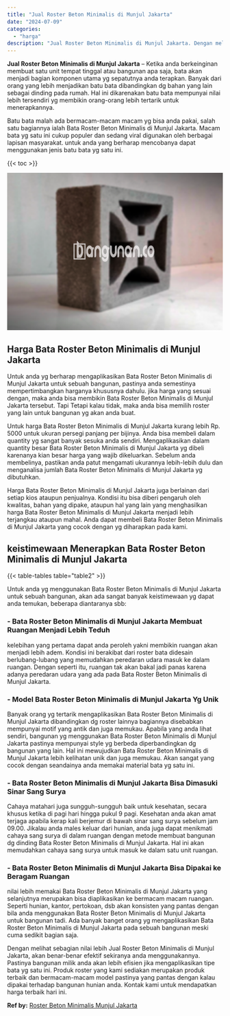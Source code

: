 ```yaml
---
title: "Jual Roster Beton Minimalis di Munjul Jakarta"
date: "2024-07-09"
categories: 
  - "harga"
description: "Jual Roster Beton Minimalis di Munjul Jakarta. Dengan melihat sebagian nilai lebih Jual Roster Beton Minimalis di Munjul Jakarta, akan benar-benar efektif se..."
---
```


**Jual Roster Beton Minimalis di Munjul Jakarta** – Ketika anda berkeinginan membuat satu unit tempat tinggal atau bangunan apa saja, bata akan menjadi bagian komponen utama yg sepatutnya anda terapkan. Banyak dari orang yang lebih menjadikan batu bata dibandingkan dg bahan yang lain sebagai dinding pada rumah. Hal ini dikarenakan batu bata mempunyai nilai lebih tersendiri yg membikin orang-orang lebih tertarik untuk menerapkannya.

Batu bata malah ada bermacam-macam macam yg bisa anda pakai, salah satu bagiannya ialah Bata Roster Beton Minimalis di Munjul Jakarta. Macam bata yg satu ini cukup populer dan sedang viral digunakan oleh berbagai lapisan masyarakat. untuk anda yang berharap mencobanya dapat menggunakan jenis batu bata yg satu ini.

{{< toc >}}

![Jual Roster Beton Minimalis di Munjul Jakarta](/images/bata-roster-minimalis-25.png)

## Harga Bata Roster Beton Minimalis di Munjul Jakarta

Untuk anda yg berharap mengaplikasikan Bata Roster Beton Minimalis di Munjul Jakarta untuk sebuah bangunan, pastinya anda semestinya mempertimbangkan harganya khususnya dahulu. jika harga yang sesuai dengan, maka anda bisa membikin Bata Roster Beton Minimalis di Munjul Jakarta tersebut. Tapi Tetapi kalau tidak, maka anda bisa memilih roster yang lain untuk bangunan yg akan anda buat.

Untuk harga Bata Roster Beton Minimalis di Munjul Jakarta kurang lebih Rp. 5000 untuk ukuran persegi panjang per bijinya. Anda bisa membeli dalam quantity yg sangat banyak sesuka anda sendiri. Mengaplikasikan dalam quantity besar Bata Roster Beton Minimalis di Munjul Jakarta yg dibeli karenanya kian besar harga yang wajib dikeluarkan. Sebelum anda membelinya, pastikan anda patut mengamati ukurannya lebih-lebih dulu dan menganalisa jumlah Bata Roster Beton Minimalis di Munjul Jakarta yg dibutuhkan.

Harga Bata Roster Beton Minimalis di Munjul Jakarta juga berlainan dari setiap kios ataupun penjualnya. Kondisi itu bisa diberi pengaruh oleh kwalitas, bahan yang dipake, ataupun hal yang lain yang menghasilkan harga Bata Roster Beton Minimalis di Munjul Jakarta menjadi lebih terjangkau ataupun mahal. Anda dapat membeli Bata Roster Beton Minimalis di Munjul Jakarta yang cocok dengan yg diharapkan pada kami.

## keistimewaan Menerapkan Bata Roster Beton Minimalis di Munjul Jakarta

{{< table-tables table="table2" >}}

Untuk anda yg menggunakan Bata Roster Beton Minimalis di Munjul Jakarta untuk sebuah bangunan, akan ada sangat banyak keistimewaan yg dapat anda temukan, beberapa diantaranya sbb:

### \- Bata Roster Beton Minimalis di Munjul Jakarta Membuat Ruangan Menjadi Lebih Teduh

kelebihan yang pertama dapat anda peroleh yakni membikin ruangan akan menjadi lebih adem. Kondisi ini berakibat dari roster bata didesain berlubang-lubang yang memudahkan peredaran udara masuk ke dalam ruangan. Dengan seperti itu, ruangan tak akan bakal jadi panas karena adanya peredaran udara yang ada pada Bata Roster Beton Minimalis di Munjul Jakarta.

### \- Model Bata Roster Beton Minimalis di Munjul Jakarta Yg Unik

Banyak orang yg tertarik mengaplikasikan Bata Roster Beton Minimalis di Munjul Jakarta dibandingkan dg roster lainnya bagiannya disebabkan mempunyai motif yang antik dan juga memukau. Apabila yang anda lihat sendiri, bangunan yg menggunakan Bata Roster Beton Minimalis di Munjul Jakarta pastinya mempunyai style yg berbeda diperbandingkan dg bangunan yang lain. Hal ini mewujudkan Bata Roster Beton Minimalis di Munjul Jakarta lebih kelihatan unik dan juga memukau. Akan sangat yang cocok dengan seandainya anda memakai material bata yg satu ini.

### \- Bata Roster Beton Minimalis di Munjul Jakarta Bisa Dimasuki Sinar Sang Surya

Cahaya matahari juga sungguh-sungguh baik untuk kesehatan, secara khusus ketika di pagi hari hingga pukul 9 pagi. Kesehatan anda akan amat terjaga apabila kerap kali berjemur di bawah sinar sang surya sebelum jam 09.00. Jikalau anda males keluar dari hunian, anda juga dapat menikmati cahaya sang surya di dalam ruangan dengan metode membuat bangunan dg dinding Bata Roster Beton Minimalis di Munjul Jakarta. Hal ini akan memudahkan cahaya sang surya untuk masuk ke dalam satu unit ruangan.

### \- Bata Roster Beton Minimalis di Munjul Jakarta Bisa Dipakai ke Beragam Ruangan

nilai lebih memakai Bata Roster Beton Minimalis di Munjul Jakarta yang selanjutnya merupakan bisa diaplikasikan ke bermacam macam ruangan. Seperti hunian, kantor, pertokoan, dsb akan konsisten yang pantas dengan bila anda menggunakan Bata Roster Beton Minimalis di Munjul Jakarta untuk bangunan tadi. Ada banyak banget orang yg mengaplikasikan Bata Roster Beton Minimalis di Munjul Jakarta pada sebuah bangunan meski cuma sedikit bagian saja.

Dengan melihat sebagian nilai lebih Jual Roster Beton Minimalis di Munjul Jakarta, akan benar-benar efektif sekiranya anda menggunakannya. Pastinya bangunan milik anda akan lebih efisien jika mengaplikasikan tipe bata yg satu ini. Produk roster yang kami sediakan merupakan produk terbaik dan bermacam-macam model pastinya yang pantas dengan kalau dipakai terhadap bangunan hunian anda. Kontak kami untuk mendapatkan harga terbaik hari ini.

**Ref by:** [Roster Beton Minimalis Munjul Jakarta](https://id.wikipedia.org/wiki/Roster)
